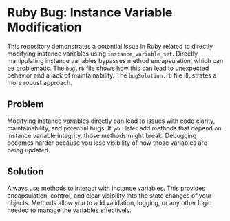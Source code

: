 # Ruby Bug: Instance Variable Modification

This repository demonstrates a potential issue in Ruby related to directly modifying instance variables using `instance_variable_set`.  Directly manipulating instance variables bypasses method encapsulation, which can be problematic.  The `bug.rb` file shows how this can lead to unexpected behavior and a lack of maintainability. The `bugSolution.rb` file illustrates a more robust approach.

## Problem

Modifying instance variables directly can lead to issues with code clarity, maintainability, and potential bugs.  If you later add methods that depend on instance variable integrity, those methods might break.   Debugging becomes harder because you lose visibility of how those variables are being updated.

## Solution

Always use methods to interact with instance variables.  This provides encapsulation, control, and clear visibility into the state changes of your objects. Methods allow you to add validation, logging, or any other logic needed to manage the variables effectively.